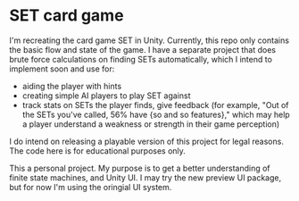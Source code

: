 # SET card game

I'm recreating the card game SET in Unity. Currently, this repo only contains the basic flow and state of the game. I have a separate project that does brute force calculations on finding SETs automatically, which I intend to implement soon and use for: 
- aiding the player with hints
- creating simple AI players to play SET against 
- track stats on SETs the player finds, give feedback (for example, "Out of the SETs you've called, 56% have {so and so features}," which may help a player understand a weakness or strength in their game perception)

I do intend on releasing a playable version of this project for legal reasons. The code here is for educational purposes only.

This a personal project. My purpose is to get a better understanding of finite state machines, and Unity UI. I may try the new preview UI package, but for now I'm using the oringial UI system.
